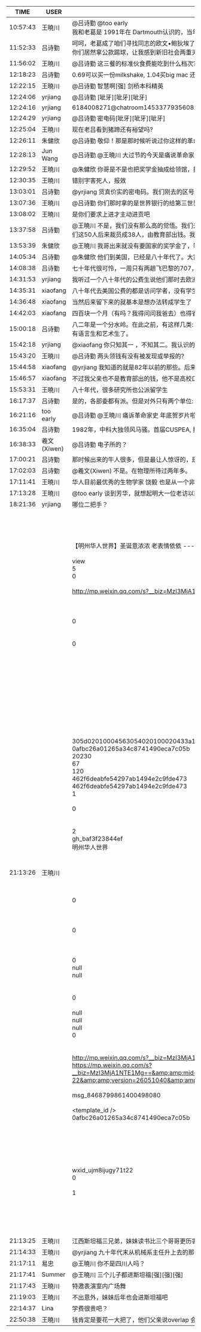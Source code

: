 TIME | USER | MESSAGE
--- | --- | ---
10:57:43 | 王曉川 | @吕诗勤 @too early <br/>我和老葛是 1991年在 Dartmouth认识的，当年我们俩从大使馆忽悠到500刀，打着爱国的旗帜，搞了一届美国华人爱国杯足球赛，他是教练，我是领队。比赛空前成功，上了世界日报。 当时世界日报是反华大报，我们被愤说成又红又专的党的走狗。 那时离64不久，虽然我预备党员28年了，现在还没熬成婆[流泪]
11:52:33 | 吕诗勤 | 呵呵，老葛成了咱们寻找同志的欧文•鲍狄埃了。[微笑]<br/>你们居然拿公款踢球，让我感到新旧社会两重天！我们那时，奖学金要交给大使馆为祖国创汇，然后換回一个密电码769-2969104(每月零花钱7.69镑，每天三顿饭的上限各为0.29、0.69、1.04镑)。[闭嘴]
11:56:02 | 王曉川 | @吕诗勤 这三餐的标准伙食费能吃到什么档次? 能满足脑力劳动的基本细胞营养吗？
12:18:23 | 吕诗勤 | 0.69可以买一份milkshake, 1.04买big mac 还不够。只好把宝贵的脑细胞和时间用来解决生存问题。一天，电子所的王贞松同志送给我几只猪蹄，还教我怎么煮。说是找到了一个屠户，每天都扔不少猪脚，他就讨了来。后来我也学着去讨。店家看讨的人多了，就开始卖。我们就商量，每天只去一个人，让他卖不成。后来跟店家达成协议，每磅定价0.03镑。被我带去讨过猪脚的，有不少人都是大拿了，包括袁亚湘院士和前不久为C919放飞的张彦仲。
12:22:15 | 王曉川 | @吕诗勤 智慧啊[强] 剑桥本科精英
12:24:06 | yrjiang | @吕诗勤 [呲牙][呲牙][呲牙]
12:24:16 | yrjiang | <sysmsg type="revokemsg"><revokemsg><session>6184008271@chatroom</session><oldmsgid>1453377935</oldmsgid><msgid>608193467869286934</msgid><replacemsg><![CDATA["yrjiang" 撤回了一条消息]]></replacemsg></revokemsg></sysmsg>
12:24:29 | yrjiang | @吕诗勤 密电码[呲牙][呲牙][呲牙]
12:25:04 | 王曉川 | 现在老吕看到猪蹄还有裕望吗?
12:26:11 | 朱健欣 | @吕诗勤 敬仰！那是那时候听说过你这样的革命学者🙏🙏🙏！
12:28:13 | Jun Wang | @吕诗勤 @王曉川 大过节的今天是痛说革命家史啊，请继续，回头汇编成册
12:29:52 | 王曉川 | @朱健欣 你哥是不是也把奖学金抽成给领馆，报销天朝? 不过川总要从奖学金中收税了[流泪]
12:30:35 | 王曉川 | 错别字害死人，报效
13:03:01 | 吕诗勤 | @yrjiang 货真价实的密电码。我们刚去的区号是308，用十元人民币折算的。后来提高成25元人民币，就成了769。大使馆的讲山东话的高立群同志打电话通知，说范(饭)大夫的电话号码变了，你拿笔记一下。新号码是“妻留舅，二舅留舅遥灵寺”。所以，香港人称我们是表叔。
13:07:36 | 王曉川 | @吕诗勤 你们那时拿的是世界银行的给第三世界国家的教育贷款奖学金吧，领馆没有资格雁过拔毛吧
13:08:02 | 王曉川 | 是你们要求上进才主动进贡吧
13:37:58 | 吕诗勤 | @王曉川 不是，我们没有那么高的觉悟。我们去的时候，中国银行还在蒋匪帮手里。世界银行的奖学金，是几年后才有的事。我们是教育部外事局的一个错误。英国文化委员会提供的50个大学生的奖学金。教育部当时还要派研究生，发现研究生学费每年要多几百镑，就跟英国人商量，说用那50个名额派研究生，本科生改由教育部自己出钱。英国人说OK，结果，研究生们入校后大多数人在第二年就有RA。算计了半天，替英国文化委员会省了这笔钱。我们这50人后来裁员成38人，由教育部出钱。我们到那里后上了一年A level, 再考大学。结果发现毛泽东时代的学生也能考，超出了预言家们的想象，英国各大报，还有BBC电视台大肆宣染。因此惊动了马来西亚的郭鹤年先生，他为我提供了上剑桥的全部费用。钱是汇给使馆的。我依然用的是密电码，后来改成每月60镑的“大包干”。听说美国的访问学者每个月四百刀，羡慕得流口水。[微笑]
13:53:39 | 朱健欣 | @王曉川 我哥出来就没有要国家的奖学金了，等于算是全部交公了吧[微笑]！
14:05:34 | 吕诗勤 | @朱健欣 他们到美国，已经是八十年代了。大家都了解了，公费生已经极少。
14:08:38 | 吕诗勤 | 七十年代很可怜，一周只有两趟飞巴黎的707，穆铁柱、马占福还要等头等舱的部长让坐。
14:31:53 | yrjiang | 我听过一个八十年代的公费生说他们那时去欧洲的给两年钱，美国太贵，只给一年，第二年必须自己找到奖学金，所以压力很大
14:35:31 | xiaofang | 八十年代去美国公费的都是访问学者，没有学生身份的。所以就是一年
14:36:48 | xiaofang | 当然后来留下来的就基本是想办法转成学生了
14:42:03 | xiaofang | 四百块一个月（有吗？我得问问我爸去）也得省着花，回国要去出国人员服务部买彩电冰箱[偷笑]
15:00:18 | 吕诗勤 | 八二年是一个分水岭。在此之前，有这样几类: 1、讲学(对方出钱)，代表人物有陈景润、方励之; 2、访问学者，前几批是各高校骨干，年龄偏大，代表人物有蒋树声、高滋等人，比我们的密码区号略高。后来扩大到高校一般教员，这些人是由教育部发生活费的，跟我们用的是同一个密码。有一些人在学校找到奖学金或RA, 就转了读学位。第三类是公费研究生，有一些在学校里拿到钱后就“断了奶”，也有极个别人两头领钱。公派本科生，到81年后，就只有语言生和艺术生了。
15:42:18 | yrjiang | @xiaofang 你只知其一 ，不知其二。我认识的那位是来读研究生的
15:43:20 | 王曉川 | @吕诗勤 两头领钱有没有被发现或举报的?
15:44:58 | xiaofang | @yrjiang 我知道的就是82年以前的那些。后来政策变了就不知了
15:46:57 | xiaofang | 不过我父亲也不是教育部出的钱，他不是高校口的@吕诗勤 
15:53:31 | 王曉川 | 八十年代，很多研究所也公派留学生
16:17:37 | 吕诗勤 | 是的，各部委都有派。但是对外只有两个单位: 科学院和教育部。只要是国内出钱的，都由使领馆教育处统一管理。張彦仲就是三机部的，但是对外要称教育部所派。后来一不小心，居然在中央委员名单中发现了他。上次给C919剪彩，已经白发苍苍了。
16:21:16 | too early | @吕诗勤 @王曉川 痛诉革命家史 年底贺岁片啦  堪比芳华啦[偷笑]
16:35:04 | 吕诗勤 | 1982年，中科大独领风马骚。首届CUSPEA, 把北大甩了好几条街。温元凯是访问学者中第一个当post doc的，“号称剑校大学花每年九千英镑的高薪娉请”。科大校友、华工的陈应天先生由访问学者转研究生成功，拿到一份fellowship, 测量万有引力常数G，“以此裁决爱因斯坦的对错”。搞得朱九思要直接升他为教授。我当时以为是那个徐九经升官记的丑角，结果不是，是华工的书记。
16:38:33 | 羲文(Xiwen) | @吕诗勤 电子所的？
17:00:21 | 吕诗勤 | 那时候出来的牛人很多，但是最让人惊讶的，是从未听说过的湘潭大学的袁亚湘，过五关、斩六将，秒杀壮北大、清华如关公斩颜良、文丑。这些人，开创了中国学生拿奖学金的先河。
17:02:03 | 吕诗勤 | @羲文(Xiwen) 不是。在物理所待过两年多。
17:11:41 | 王曉川 | 华人目前最优秀的生物学家 饶毅 也是从一个非常小的地方院校出国的。
17:13:28 | 王曉川 | @too early 谈到芳华，就想起明大一位老访以前破坏军婚的故事。 幸好后来回国了，当了西工大第二把手
18:21:36 | yrjiang | 哪位二把手？
21:13:26 | 王曉川 | <?xml version="1.0"?><br/><msg><br/>	<appmsg appid="" sdkver="0"><br/>		<title>【明州报道】圣诞意浓浓 老表情依依 ------ 明州美国江西促进会2017年圣诞聚会侧记</title><br/>		<des>【明州华人世界】圣诞意浓浓 老表情依依 ------ 明州美国江西促进会2017年圣诞聚会侧记</des><br/>		<username /><br/>		<action>view</action><br/>		<type>5</type><br/>		<showtype>0</showtype><br/>		<content /><br/>		<url>http://mp.weixin.qq.com/s?__biz=MzI3MjA1NTE1Mg==&amp;amp;mid=2651496930&amp;amp;idx=1&amp;amp;sn=a6de40d29e3b8a2ebcf0afbd00d35b63&amp;amp;chksm=f0c66ffdc7b1e6ebefe0520d2689841f6ab2cdc2dae49c2770da9f5de3c410649c42495d819a&amp;amp;mpshare=1&amp;amp;scene=1&amp;amp;srcid=1223GXUAujKZ62gz2CpjDBUk#rd</url><br/>		<lowurl /><br/>		<dataurl /><br/>		<lowdataurl /><br/>		<contentattr>0</contentattr><br/>		<streamvideo><br/>			<streamvideourl /><br/>			<streamvideototaltime>0</streamvideototaltime><br/>			<streamvideotitle /><br/>			<streamvideowording /><br/>			<streamvideoweburl /><br/>			<streamvideothumburl /><br/>			<streamvideoaduxinfo /><br/>			<streamvideopublishid /><br/>		</streamvideo><br/>		<canvasPageItem><br/>			<canvasPageXml><![CDATA[]]></canvasPageXml><br/>		</canvasPageItem><br/>		<appattach><br/>			<attachid /><br/>			<cdnthumburl>305d02010004563054020100020433a184fe020310d95f020422c1cdcb02045a3dc867042f6175706170706d73675f316361623264303861323639633838345f313531333939383433363731385f3135303230300204010c00030201000400</cdnthumburl><br/>			<cdnthumbmd5>0afbc26a01265a34c8741490eca7c05b</cdnthumbmd5><br/>			<cdnthumblength>20230</cdnthumblength><br/>			<cdnthumbheight>67</cdnthumbheight><br/>			<cdnthumbwidth>120</cdnthumbwidth><br/>			<cdnthumbaeskey>462f6deabfe54297ab1494e2c9fde473</cdnthumbaeskey><br/>			<aeskey>462f6deabfe54297ab1494e2c9fde473</aeskey><br/>			<encryver>1</encryver><br/>			<fileext /><br/>			<islargefilemsg>0</islargefilemsg><br/>		</appattach><br/>		<extinfo /><br/>		<androidsource>2</androidsource><br/>		<sourceusername>gh_baf3f23844ef</sourceusername><br/>		<sourcedisplayname>明州华人世界</sourcedisplayname><br/>		<commenturl /><br/>		<thumburl /><br/>		<mediatagname /><br/>		<messageaction><![CDATA[]]></messageaction><br/>		<messageext><![CDATA[]]></messageext><br/>		<emoticongift><br/>			<packageflag>0</packageflag><br/>			<packageid /><br/>		</emoticongift><br/>		<emoticonshared><br/>			<packageflag>0</packageflag><br/>			<packageid /><br/>		</emoticonshared><br/>		<designershared><br/>			<designeruin>0</designeruin><br/>			<designername>null</designername><br/>			<designerrediretcturl>null</designerrediretcturl><br/>		</designershared><br/>		<emotionpageshared><br/>			<tid>0</tid><br/>			<title>null</title><br/>			<desc>null</desc><br/>			<iconUrl>null</iconUrl><br/>			<secondUrl>null</secondUrl><br/>			<pageType>0</pageType><br/>		</emotionpageshared><br/>		<webviewshared><br/>			<shareUrlOriginal>http://mp.weixin.qq.com/s?__biz=MzI3MjA1NTE1Mg==&amp;amp;mid=2651496930&amp;amp;idx=1&amp;amp;sn=a6de40d29e3b8a2ebcf0afbd00d35b63&amp;amp;chksm=f0c66ffdc7b1e6ebefe0520d2689841f6ab2cdc2dae49c2770da9f5de3c410649c42495d819a&amp;amp;mpshare=1&amp;amp;scene=1&amp;amp;srcid=1223GXUAujKZ62gz2CpjDBUk&amp;amp;from=singlemessage#rd</shareUrlOriginal><br/>			<shareUrlOpen>https://mp.weixin.qq.com/s?__biz=MzI3MjA1NTE1Mg==&amp;amp;mid=2651496930&amp;amp;idx=1&amp;amp;sn=a6de40d29e3b8a2ebcf0afbd00d35b63&amp;amp;chksm=f0c66ffdc7b1e6ebefe0520d2689841f6ab2cdc2dae49c2770da9f5de3c410649c42495d819a&amp;amp;mpshare=1&amp;amp;scene=1&amp;amp;srcid=1223GXUAujKZ62gz2CpjDBUk&amp;amp;from=singlemessage&amp;amp;ascene=1&amp;amp;devicetype=android-22&amp;amp;version=26051040&amp;amp;nettype=WIFI&amp;amp;abtest_cookie=AwABAAoADAANAAcAI4geAE%2BIHgBiiB4A%2FIgeABCJHgD5iR4AGIoeAAEAw4keAA%3D%3D&amp;amp;lang=en&amp;amp;pass_ticket=E3tdWWu3jNvG8%2BsDsyswR8HVxHT6hQHd1qu3S%2BpOr4Ilke8gfxSKI0LHbAMhfRe%2F&amp;amp;wx_header=1</shareUrlOpen><br/>			<jsAppId /><br/>			<publisherId>msg_8468799861400498080</publisherId><br/>		</webviewshared><br/>		<template_id /><br/>		<md5>0afbc26a01265a34c8741490eca7c05b</md5><br/>		<weappinfo><br/>			<username /><br/>			<appid /><br/>		</weappinfo><br/>		<statextstr /><br/>	</appmsg><br/>	<fromusername>wxid_ujm8ijugy71t22</fromusername><br/>	<scene>0</scene><br/>	<appinfo><br/>		<version>1</version><br/>		<appname></appname><br/>	</appinfo><br/>	<commenturl></commenturl><br/></msg><br/><br/>
21:13:25 | 王曉川 | 江西斯坦福三兄弟，妹妹读书比三个哥哥更历害，所有的各种考试不是 A就是满分
21:14:33 | 王曉川 | @yrjiang 九十年代末从机械系主任升上去的那位
21:17:11 | 易忠 | @王曉川 你不是四川人吗？
21:17:41 | Summer | @王曉川 三个儿子都进斯坦福[强][强][强]
21:17:43 | 王曉川 | 特邀表演室内广场舞
21:19:03 | 王曉川 | 不出意外，妹妹后年也会进斯坦福吧
22:14:37 | Lina | 学费很贵吧？
22:50:38 | 王曉川 | 钱肯定是要花一大把了，他们父亲说overlap 会省一点
